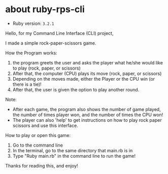 # about ruby-rps-cli
- Ruby version: `3.2.1`

Hello, for my Command Line Interface (CLI) project,

I made a simple rock-paper-scissors game.

How the Program works:
  1) the program greets the user and asks the player what he/she would like to play (rock, paper, or scissors)
  2) After that, the computer (CPU) plays its move (rock, paper, or scissors)
  3) Depending on the moves made, either the Player or the CPU win (or there is a tie)!
  4) After that, the user is given the option to play another round.

Note:
  - After each game, the program also shows the number of game played, the number of times player won, and the number of times the CPU won!
  - The player can also 'help' to get instructions on how to play rock paper scissors and use this interface.

How to play or open this game:
  1) Go to the command line
  2) In the terminal, go to the same directory that main.rb is in
  3) Type "Ruby main.rb" in the command line to run the game!

Thanks for reading this, and enjoy!
